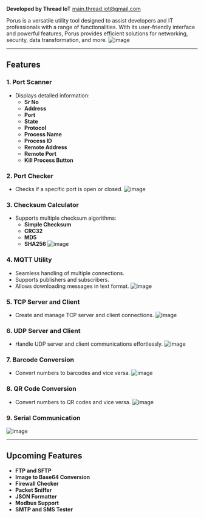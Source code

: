 
**Developed by Thread IoT** main.thread.iot@gmail.com

Porus is a versatile utility tool designed to assist developers and IT professionals with a range of functionalities. With its user-friendly interface and powerful features, Porus provides efficient solutions for networking, security, data transformation, and more.
![image](https://github.com/user-attachments/assets/4491b209-f78f-450c-863d-f04406729604)

---

## Features

### 1. Port Scanner
- Displays detailed information:
  - **Sr No**
  - **Address**
  - **Port**
  - **State**
  - **Protocol**
  - **Process Name**
  - **Process ID**
  - **Remote Address**
  - **Remote Port**
  - **Kill Process Button**


### 2. Port Checker
- Checks if a specific port is open or closed.
![image](https://github.com/user-attachments/assets/c91cd5f4-90b3-4f80-b50f-33bfb80bde32)


### 3. Checksum Calculator
- Supports multiple checksum algorithms:
  - **Simple Checksum**
  - **CRC32**
  - **MD5**
  - **SHA256**
![image](https://github.com/user-attachments/assets/68018af0-14c4-4c6c-9ebd-3589d80f6ad2)

### 4. MQTT Utility
- Seamless handling of multiple connections.
- Supports publishers and subscribers.
- Allows downloading messages in text format.
![image](https://github.com/user-attachments/assets/61d74a11-d9c7-45ba-8be5-1792ba1b6a48)

### 5. TCP Server and Client
- Create and manage TCP server and client connections.
![image](https://github.com/user-attachments/assets/e1f9af43-2784-4e8b-be9c-fdb3ecaceefc)

### 6. UDP Server and Client
- Handle UDP server and client communications effortlessly.
![image](https://github.com/user-attachments/assets/559ac0d6-70ad-4619-836e-20fcc932cb92)

### 7. Barcode Conversion
- Convert numbers to barcodes and vice versa.
![image](https://github.com/user-attachments/assets/2b662aa2-317b-416a-8203-60fda09f2354)

### 8. QR Code Conversion
- Convert numbers to QR codes and vice versa.
![image](https://github.com/user-attachments/assets/8e2370f1-221a-4ceb-96ca-98e6d6e9f73a)

### 9. Serial Communication 
![image](https://github.com/user-attachments/assets/e18a4767-612d-4a21-bef6-c7c70f5a0066)


---

## Upcoming Features
- **FTP and SFTP**
- **Image to Base64 Conversion**
- **Firewall Checker**
- **Packet Sniffer**
- **JSON Formatter**
- **Modbus Support**
- **SMTP and SMS Tester**


